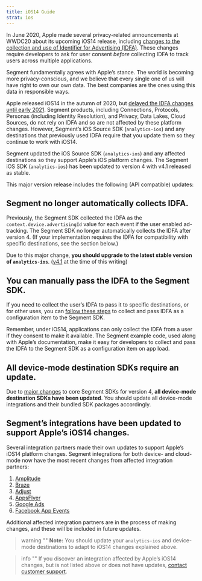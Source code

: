 ```yaml
---
title: iOS14 Guide
strat: ios
---
```


In June 2020, Apple made several privacy-related announcements at WWDC20 about its upcoming iOS14 release, including [changes to the collection and use of Identifier for Advertising (IDFA)](https://developer.apple.com/app-store/user-privacy-and-data-use/). These changes require developers to ask for user consent *before* collecting IDFA to track users across multiple applications.

Segment fundamentally agrees with Apple’s stance. The world is becoming more privacy-conscious, and we believe that every single one of us will have right to own our own data. The best companies are the ones using this data in responsible ways.

Apple released iOS14 in the autumn of 2020, but [delayed the IDFA changes until early 2021](https://developer.apple.com/news/?id=hx9s63c5&1599152522). Segment products, including Connections, Protocols, Personas (including Identity Resolution), and Privacy, Data Lakes, Cloud Sources, do not rely on IDFA and so are not affected by these platform changes. However, Segment’s iOS Source SDK (`analytics-ios`) and any destinations that previously used IDFA require that you update them so they continue to work with iOS14.

Segment updated the iOS Source SDK (`analytics-ios`) and any affected destinations so they support Apple’s iOS platform changes. The Segment iOS SDK (`analytics-ios`) has been updated to version 4 with v4.1 released as stable.

This major version release includes the following (API compatible) updates:


## Segment no longer automatically collects IDFA.

Previously, the Segment SDK collected the IDFA as the `context.device.advertisingId` value for each event if the user enabled ad-tracking. The Segment SDK no longer automatically collects the IDFA after version 4. (If your implementation requires the IDFA for compatibility with specific destinations, see the section below.)

Due to this major change, **you should upgrade to the latest stable version of `analytics-ios`**. ([v4.1](https://github.com/segmentio/analytics-ios/blob/master/CHANGELOG.md) at the time of this writing)


## You can manually pass the IDFA to the Segment SDK.

If you need to collect the user’s IDFA to pass it to specific destinations, or for other uses, you can [follow these steps](/docs/connections/sources/catalog/libraries/mobile/ios/#ad-tracking-and-idfa) to collect and pass IDFA as a configuration item to the Segment SDK.

Remember, under iOS14, applications can only collect the IDFA from a user if they consent to make it available. The Segment example code, used along with Apple’s documentation, make it easy for developers to collect and pass the IDFA to the Segment SDK as a configuration item on app load.


## All device-mode destination SDKs require an update.

Due to [major changes](https://github.com/segmentio/analytics-ios/blob/master/CHANGELOG.md) to core Segment SDKs for version 4, **all device-mode destination SDKs have been updated**. You should update all device-mode integrations and their bundled SDK packages accordingly.


## Segment’s integrations have been updated to support Apple’s iOS14 changes.

Several integration partners made their own updates to support Apple’s iOS14 platform changes. Segment integrations for both device- and cloud-mode now have the most recent changes from affected integration partners:

1. [Amplitude](/docsconnections/destinations/catalog/amplitude/#troubleshooting)
2. [Braze](/docsconnections/destinations/catalog/braze/#additional-device-mode-set-up-for-ios-14-support)
3. [Adjust](/docsconnections/destinations/catalog/adjust/#additional-device-mode-set-up-for-ios-14-support)
4. [AppsFlyer](/docsconnections/destinations/catalog/appsflyer/#additional-device-mode-set-up-for-ios-14-support)
5. [Google Ads](/docsconnections/destinations/catalog/google-ads-classic/#additional-ios-cloud-mode-setup-for-ios-14)
6. [Facebook App Events](/docsconnections/destinations/catalog/facebook-app-events/#additional-ios-cloud-mode-set-up-for-ios-14)

Additional affected integration partners are in the process of making changes, and these will be included in future updates.

> warning ""
> **Note:** You should update your `analytics-ios` and device-mode destinations to adapt to iOS14 changes explained above.


> info ""
> If you discover an integration affected by Apple’s iOS14 changes, but is not listed above or does not have updates, [contact customer support](https://segment.com/help/contact/).
